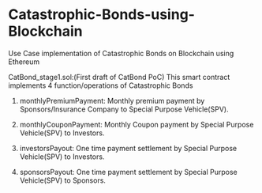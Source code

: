 # Catastrophic-Bonds-using-Blockchain
Use Case implementation of Catastrophic Bonds on Blockchain using Ethereum 

CatBond_stage1.sol:(First draft of CatBond PoC)
This smart contract implements 4 function/operations of Catastrophic Bonds

1) monthlyPremiumPayment:
Monthly premium payment by Sponsors/Insurance Company to Special Purpose Vehicle(SPV).

2) monthlyCouponPayment:
Monthly Coupon payment by Special Purpose Vehicle(SPV) to Investors.

3) investorsPayout:
One time payment settlement by Special Purpose Vehicle(SPV) to Investors.

4) sponsorsPayout:
One time payment settlement by Special Purpose Vehicle(SPV) to Sponsors.
